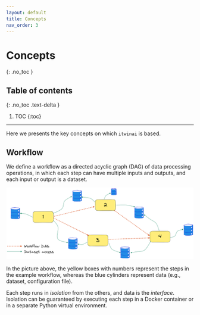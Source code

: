 ```yaml
---
layout: default
title: Concepts
nav_order: 3
---
```


# Concepts
{: .no_toc }

## Table of contents
{: .no_toc .text-delta }

1. TOC
{:toc}

---

Here we presents the key concepts on which `itwinai` is based.

## Workflow

We define a workflow as a directed acyclic graph (DAG) of data processing
operations, in which each step can have multiple inputs and outputs, and
each input or output is a dataset.

![image](img/Workflow%20DAG%20concept.png)

In the picture above, the yellow boxes with numbers represent the steps
in the example workflow, whereas the blue cylinders represent data
(e.g., dataset, configuration file).

Each step runs in *isolation* from the others, and data is the *interface*.
Isolation can be guaranteed by executing each step in a Docker container or
in a separate Python virtual environment.
